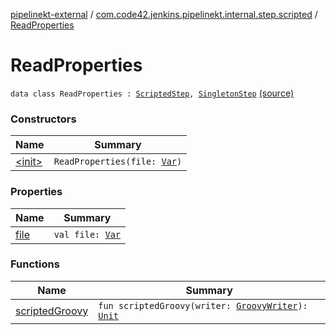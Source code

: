 [pipelinekt-external](../../index.md) / [com.code42.jenkins.pipelinekt.internal.step.scripted](../index.md) / [ReadProperties](./index.md)

# ReadProperties

`data class ReadProperties : `[`ScriptedStep`](../../com.code42.jenkins.pipelinekt.core.step/-scripted-step/index.md)`, `[`SingletonStep`](../../com.code42.jenkins.pipelinekt.core.step/-singleton-step/index.md) [(source)](https://github.com/code42/pipelinekt/tree/master/internal/src/main/kotlin/com/code42/jenkins/pipelinekt/internal/step/scripted/ReadProperties.kt#L8)

### Constructors

| Name | Summary |
|---|---|
| [&lt;init&gt;](-init-.md) | `ReadProperties(file: `[`Var`](../../com.code42.jenkins.pipelinekt.core.vars/-var/index.md)`)` |

### Properties

| Name | Summary |
|---|---|
| [file](file.md) | `val file: `[`Var`](../../com.code42.jenkins.pipelinekt.core.vars/-var/index.md) |

### Functions

| Name | Summary |
|---|---|
| [scriptedGroovy](scripted-groovy.md) | `fun scriptedGroovy(writer: `[`GroovyWriter`](../../com.code42.jenkins.pipelinekt.core.writer/-groovy-writer/index.md)`): `[`Unit`](https://kotlinlang.org/api/latest/jvm/stdlib/kotlin/-unit/index.html) |
